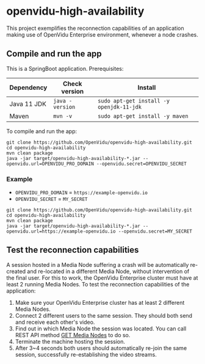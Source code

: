 # openvidu-high-availability

This project exemplifies the reconnection capabilities of an application making use of OpenVidu Enterprise environment, whenever a node crashes.

## Compile and run the app

This is a SpringBoot application. Prerequisites:

| Dependency    | Check version   | Install                                 |
| ------------- | --------------- |---------------------------------------- |
| Java 11 JDK    | `java -version` | `sudo apt-get install -y openjdk-11-jdk` |
| Maven         | `mvn -v`        | `sudo apt-get install -y maven`         |

To compile and run the app:

```
git clone https://github.com/OpenVidu/openvidu-high-availability.git
cd openvidu-high-availability
mvn clean package
java -jar target/openvidu-high-availability-*.jar --openvidu.url=OPENVIDU_PRO_DOMAIN --openvidu.secret=OPENVIDU_SECRET
```

### Example
- `OPENVIDU_PRO_DOMAIN` = `https://example-openvidu.io`
- `OPENVIDU_SECRET` = `MY_SECRET`
```
git clone https://github.com/OpenVidu/openvidu-high-availability.git
cd openvidu-high-availability
mvn clean package
java -jar target/openvidu-high-availability-*.jar --openvidu.url=https://example-openvidu.io --openvidu.secret=MY_SECRET
```

## Test the reconnection capabilities

A session hosted in a Media Node suffering a crash will be automatically re-created and re-located in a different Media Node, without intervention of the final user. For this to work, the OpenVidu Enterprise cluster must have at least 2 running Media Nodes. To test the reconnection capabilities of the application:

1. Make sure your OpenVidu Enterprise cluster has at least 2 different Media Nodes.
2. Connect 2 different users to the same session. They should both send and receive each other's video.
3. Find out in which Media Node the session was located. You can call REST API method [GET Media Nodes](https://docs.openvidu.io/en/stable/reference-docs/REST-API/#get-all-medianodes) to do so.
4. Terminate the machine hosting the session.
5. After 3~4 seconds both users should automatically re-join the same session, successfully re-establishing the video streams.
